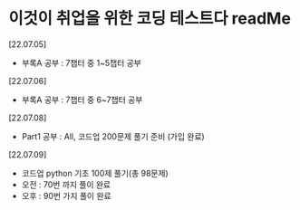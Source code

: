 # 이것이 취업을 위한 코딩 테스트다 readMe

 [22.07.05]

  - 부록A 공부 : 7챕터 중 1~5챕터 공부

 [22.07.06]

  - 부록A 공부 : 7챕터 중 6~7챕터 공부
  
 [22.07.08]
 
  - Part1 공부 : All, 코드업 200문제 풀기 준비 (가입 완료)

 [22.07.09]

  - 코드업 python 기초 100제 풀기(총 98문제)
  - 오전 : 70번 까지 풀이 완료
  - 오후 : 90번 가지 풀이 완료